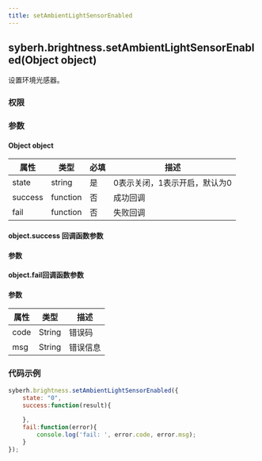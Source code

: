 ```yaml
---
title: setAmbientLightSensorEnabled
---
```


## syberh.brightness.setAmbientLightSensorEnabled(Object object)

设置环境光感器。

### 权限


### 参数

#### Object object

| 属性    | 类型     | 必填 | 描述                                                         |
| ------- | -------- | -------- | ------------------------------------------------------------ |
| state   | string   | 是       | 0表示关闭，1表示开启，默认为0                                       |
| success | function | 否       | 成功回调                                       |
| fail    | function | 否       | 失败回调                                       |


#### object.success 回调函数参数
#### 参数

#### object.fail回调函数参数
#### 参数
| 属性 | 类型   | 描述     |
| ---- | ------ | -------- |
| code | String | 错误码   |
| msg  | String | 错误信息 |


### 代码示例
```js
syberh.brightness.setAmbientLightSensorEnabled({
    state: "0",
	success:function(result){
     
    },
    fail:function(error){
        console.log('fail: ', error.code, error.msg);
    }
});
```